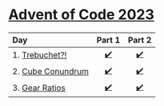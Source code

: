 # [Advent of Code 2023](https://adventofcode.com)

| Day                       | Part 1                                      | Part 2                                      |
|:--------------------------|:-------------------------------------------:|:-------------------------------------------:|
| 1. [Trebuchet?!][Day1]    | [:heavy_check_mark:](./day1/lib/part1.dart) | [:heavy_check_mark:](./day1/lib/part2.dart) |
| 2. [Cube Conundrum][Day2] | [:heavy_check_mark:](./day2/lib/part1.dart) | [:heavy_check_mark:](./day2/lib/part2.dart) |
| 3. [Gear Ratios][Day3]    | [:heavy_check_mark:](./day3/lib/part1.dart) | [:heavy_check_mark:](./day3/lib/part2.dart) |

[Day1]: https://adventofcode.com/2023/day/1
[Day2]: https://adventofcode.com/2023/day/2
[Day3]: https://adventofcode.com/2023/day/3

